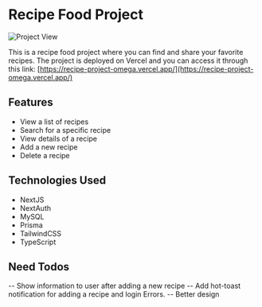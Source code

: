 # Recipe Food Project

![Project View](https://i.imgur.com/58brfYe.png)

This is a recipe food project where you can find and share your favorite recipes. The project is deployed on Vercel and you can access it through this link: [https://recipe-project-omega.vercel.app/](https://recipe-project-omega.vercel.app/)

## Features

- View a list of recipes
- Search for a specific recipe
- View details of a recipe
- Add a new recipe
- Delete a recipe

## Technologies Used

- NextJS
- NextAuth
- MySQL
- Prisma
- TailwindCSS
- TypeScript

## Need Todos

-- Show information to user after adding a new recipe
-- Add hot-toast notification for adding a recipe and login Errors.
-- Better design
